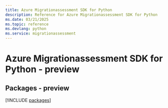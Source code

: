```yaml
---
title: Azure Migrationassessment SDK for Python
description: Reference for Azure Migrationassessment SDK for Python
ms.date: 03/21/2025
ms.topic: reference
ms.devlang: python
ms.service: migrationassessment
---
```

# Azure Migrationassessment SDK for Python - preview
## Packages - preview
[!INCLUDE [packages](migrationassessment-index.md)]